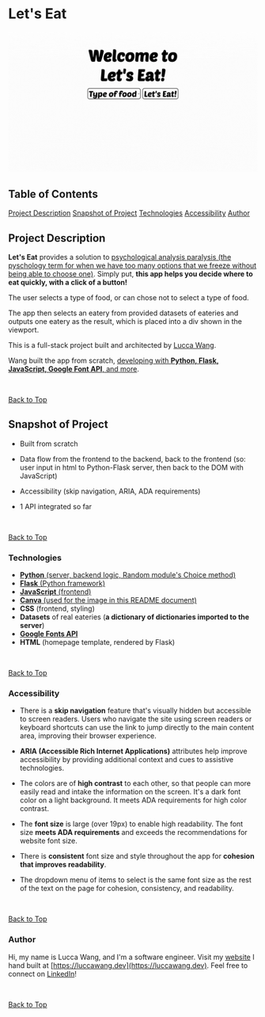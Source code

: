 <a name="top"></a>

# Let's Eat

[![Let's Eat app by Lucca Wang](/static/images/readme_markdown/LetsEat-webapp.gif)](#project-description)

## Table of Contents
[Project Description](#project-description)
[Snapshot of Project](#snapshot-of-project) 
[Technologies](#technologies)
[Accessibility](#accessibility)
[Author](#author)

## Project Description 
__Let's Eat__ provides a solution to [psychological analysis paralysis (the pyschology term for when we have too many options that we freeze without being able to choose one)](https://health.clevelandclinic.org/analysis-paralysis). Simply put, __this app helps you decide where to eat quickly, with a click of a button!__

The user selects a type of food, or can chose not to select a type of food. 

The app then selects an eatery from provided datasets of eateries and outputs one eatery as the result, which is placed into a div shown in the viewport. 

This is a full-stack project built and architected by [Lucca Wang](#author). 

Wang built the app from scratch, [developing with __Python, Flask, JavaScript, Google Font API__, and more](#technologies).

<br>

[Back to Top](#top)

## Snapshot of Project

* Built from scratch

* Data flow from the frontend to the backend, back to the frontend (so: user input in html to Python-Flask server, then back to the DOM with JavaScript) 

* Accessibility (skip navigation, ARIA, ADA requirements)

* 1 API integrated so far

<br>

[Back to Top](#top)

### Technologies  
* [__Python__ (server, backend logic, Random module's Choice method)](#snapshot-of-project)
* [__Flask__ (Python framework)](#snapshot-of-project)
* [__JavaScript__ (frontend)](#snapshot-of-project)
* [__Canva__ (used for the image in this README document)](#lets-eat)
* __CSS__ (frontend, styling)
* __Datasets__ of real eateries (__a dictionary of dictionaries imported to the server__)
* [__Google Fonts API__](#lets-eat)
* __HTML__ (homepage template, rendered by Flask)


<br>

[Back to Top](#top)

### Accessibility
* There is a __skip navigation__ feature that's visually hidden but accessible to screen readers. Users who navigate the site using screen readers or keyboard shortcuts can use the link to jump directly to the main content area, improving their browser experience. 

* __ARIA (Accessible Rich Internet Applications)__ attributes help improve accessibility by providing additional context and cues to assistive technologies.

* The colors are of __high contrast__ to each other, so that people can more easily read and intake the information on the screen. It's a dark font color on a light background. It meets ADA requirements for high color contrast. 

* The __font size__ is large (over 19px) to enable high readability. The font size __meets ADA requirements__ and exceeds the recommendations for website font size.

* There is __consistent__ font size and style throughout the app for __cohesion that improves readability__. 

* The dropdown menu of items to select is the same font size as the rest of the text on the page for cohesion, consistency, and readability.

<br>

[Back to Top](#top)

### Author  
Hi, my name is Lucca Wang, and I'm a software engineer. Visit my [website](https://luccawang.dev) I hand built at [https://luccawang.dev](https://luccawang.dev). Feel free to connect on [LinkedIn](https://www.linkedin.com/in/luccawang/)!

<br>

[Back to Top](#top)